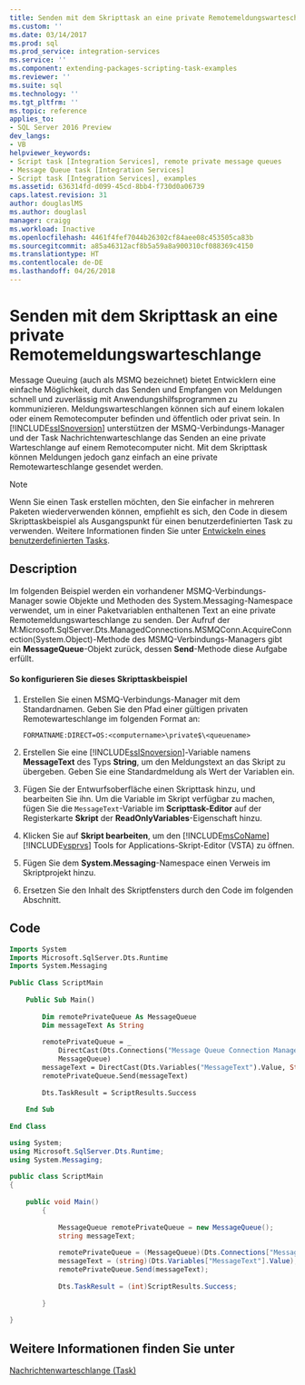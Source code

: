 ```yaml
---
title: Senden mit dem Skripttask an eine private Remotemeldungswarteschlange | Microsoft-Dokumentation
ms.custom: ''
ms.date: 03/14/2017
ms.prod: sql
ms.prod_service: integration-services
ms.service: ''
ms.component: extending-packages-scripting-task-examples
ms.reviewer: ''
ms.suite: sql
ms.technology: ''
ms.tgt_pltfrm: ''
ms.topic: reference
applies_to:
- SQL Server 2016 Preview
dev_langs:
- VB
helpviewer_keywords:
- Script task [Integration Services], remote private message queues
- Message Queue task [Integration Services]
- Script task [Integration Services], examples
ms.assetid: 636314fd-d099-45cd-8bb4-f730d0a06739
caps.latest.revision: 31
author: douglaslMS
ms.author: douglasl
manager: craigg
ms.workload: Inactive
ms.openlocfilehash: 4461f4fef7044b26302cf84aee08c453505ca83b
ms.sourcegitcommit: a85a46312acf8b5a59a8a900310cf088369c4150
ms.translationtype: HT
ms.contentlocale: de-DE
ms.lasthandoff: 04/26/2018
---
```

# <a name="sending-to-a-remote-private-message-queue-with-the-script-task"></a>Senden mit dem Skripttask an eine private Remotemeldungswarteschlange
  Message Queuing (auch als MSMQ bezeichnet) bietet Entwicklern eine einfache Möglichkeit, durch das Senden und Empfangen von Meldungen schnell und zuverlässig mit Anwendungshilfsprogrammen zu kommunizieren. Meldungswarteschlangen können sich auf einem lokalen oder einem Remotecomputer befinden und öffentlich oder privat sein. In [!INCLUDE[ssISnoversion](../../includes/ssisnoversion-md.md)] unterstützen der MSMQ-Verbindungs-Manager und der Task Nachrichtenwarteschlange das Senden an eine private Warteschlange auf einem Remotecomputer nicht. Mit dem Skripttask können Meldungen jedoch ganz einfach an eine private Remotewarteschlange gesendet werden.  
  
> [!NOTE]  
>  Wenn Sie einen Task erstellen möchten, den Sie einfacher in mehreren Paketen wiederverwenden können, empfiehlt es sich, den Code in diesem Skripttaskbeispiel als Ausgangspunkt für einen benutzerdefinierten Task zu verwenden. Weitere Informationen finden Sie unter [Entwickeln eines benutzerdefinierten Tasks](../../integration-services/extending-packages-custom-objects/task/developing-a-custom-task.md).  
  
## <a name="description"></a>Description  
 Im folgenden Beispiel werden ein vorhandener MSMQ-Verbindungs-Manager sowie Objekte und Methoden des System.Messaging-Namespace verwendet, um in einer Paketvariablen enthaltenen Text an eine private Remotemeldungswarteschlange zu senden. Der Aufruf der M:Microsoft.SqlServer.Dts.ManagedConnections.MSMQConn.AcquireConnection(System.Object)-Methode des MSMQ-Verbindungs-Managers gibt ein **MessageQueue**-Objekt zurück, dessen **Send**-Methode diese Aufgabe erfüllt.  
  
#### <a name="to-configure-this-script-task-example"></a>So konfigurieren Sie dieses Skripttaskbeispiel  
  
1.  Erstellen Sie einen MSMQ-Verbindungs-Manager mit dem Standardnamen. Geben Sie den Pfad einer gültigen privaten Remotewarteschlange im folgenden Format an:  
  
    ```  
    FORMATNAME:DIRECT=OS:<computername>\private$\<queuename>  
    ```  
  
2.  Erstellen Sie eine [!INCLUDE[ssISnoversion](../../includes/ssisnoversion-md.md)]-Variable namens **MessageText** des Typs **String**, um den Meldungstext an das Skript zu übergeben. Geben Sie eine Standardmeldung als Wert der Variablen ein.  
  
3.  Fügen Sie der Entwurfsoberfläche einen Skripttask hinzu, und bearbeiten Sie ihn. Um die Variable im Skript verfügbar zu machen, fügen Sie die `MessageText`-Variable im **Scripttask-Editor** auf der Registerkarte **Skript** der **ReadOnlyVariables**-Eigenschaft hinzu.  
  
4.  Klicken Sie auf **Skript bearbeiten**, um den [!INCLUDE[msCoName](../../includes/msconame-md.md)] [!INCLUDE[vsprvs](../../includes/vsprvs-md.md)] Tools for Applications-Skript-Editor (VSTA) zu öffnen.  
  
5.  Fügen Sie dem **System.Messaging**-Namespace einen Verweis im Skriptprojekt hinzu.  
  
6.  Ersetzen Sie den Inhalt des Skriptfensters durch den Code im folgenden Abschnitt.  
  
## <a name="code"></a>Code  
  
```vb  
Imports System  
Imports Microsoft.SqlServer.Dts.Runtime  
Imports System.Messaging  
  
Public Class ScriptMain  
  
    Public Sub Main()  
  
        Dim remotePrivateQueue As MessageQueue  
        Dim messageText As String  
  
        remotePrivateQueue = _  
            DirectCast(Dts.Connections("Message Queue Connection Manager").AcquireConnection(Dts.Transaction), _  
            MessageQueue)  
        messageText = DirectCast(Dts.Variables("MessageText").Value, String)  
        remotePrivateQueue.Send(messageText)  
  
        Dts.TaskResult = ScriptResults.Success  
  
    End Sub  
  
End Class  
```  
  
```csharp  
using System;  
using Microsoft.SqlServer.Dts.Runtime;  
using System.Messaging;  
  
public class ScriptMain  
{  
  
    public void Main()  
        {  
  
            MessageQueue remotePrivateQueue = new MessageQueue();  
            string messageText;  
  
            remotePrivateQueue = (MessageQueue)(Dts.Connections["Message Queue Connection Manager"].AcquireConnection(Dts.Transaction) as MessageQueue);  
            messageText = (string)(Dts.Variables["MessageText"].Value);  
            remotePrivateQueue.Send(messageText);  
  
            Dts.TaskResult = (int)ScriptResults.Success;  
  
        }  
  
}  
```  
  
## <a name="see-also"></a>Weitere Informationen finden Sie unter  
 [Nachrichtenwarteschlange (Task)](../../integration-services/control-flow/message-queue-task.md)  
  
  
